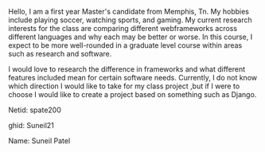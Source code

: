 Hello, I am a first year Master's candidate from Memphis, Tn. My hobbies include playing soccer, watching sports, and gaming. 
My current research interests for the class are comparing different webframeworks across different languages and why each may be better or worse. 
In this course, I expect to be more well-rounded in a graduate level course within areas such as research and software. 

I would love to research the difference in frameworks and what different features included mean for certain software needs. 
Currently, I do not know which direction I would like to take for my class project ,but if I were to choose I would like to create a project based on something such as Django.


Netid: spate200

ghid: Suneil21

Name: Suneil Patel
